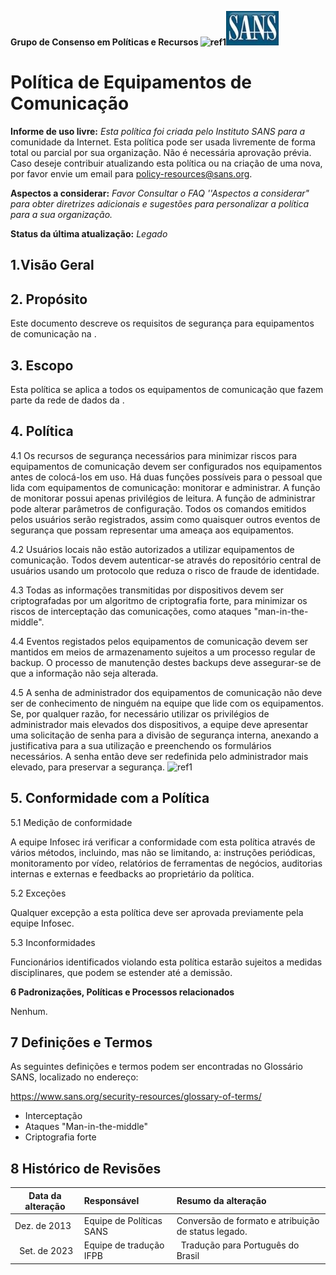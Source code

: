 ﻿**Grupo de Consenso em Políticas e Recursos ![ref1]![](Aspose.Words.2532d21b-638c-48e8-b4aa-a538d60eac75.002.jpeg)**




# **Política de Equipamentos de Comunicação**
**Informe de uso livre:** *Esta política foi criada pelo Instituto SANS para a* comunidade da Internet. Esta política pode ser usada livremente de forma total ou parcial por sua organização. Não é necessária aprovação prévia. Caso deseje contribuir atualizando esta política ou na criação de uma nova, por favor envie um email para policy-resources@sans.org. 

**Aspectos a considerar:** *Favor Consultar o FAQ ''Aspectos a considerar" para obter diretrizes adicionais e sugestões para personalizar a política para a sua organização.*

**Status da última atualização:** *Legado* 
## **1.Visão Geral**  

## **2. Propósito** 
Este documento descreve os requisitos de segurança para equipamentos de comunicação na <Nome da Empresa>.


## **3. Escopo** 
Esta política se aplica a todos os equipamentos de comunicação que fazem parte da rede de dados da <Nome da Empresa>.


## **4. Política**
4\.1 Os recursos de segurança necessários para minimizar riscos para equipamentos de comunicação devem ser configurados nos equipamentos antes de colocá-los em uso. Há duas funções possíveis para o pessoal que lida com equipamentos de comunicação: monitorar e administrar. A função de monitorar possui apenas privilégios de leitura. A função de administrar pode alterar parâmetros de configuração. Todos os comandos emitidos pelos usuários serão registrados, assim como quaisquer outros eventos de segurança que possam representar uma ameaça aos equipamentos. 

4\.2 Usuários locais não estão autorizados a utilizar equipamentos de comunicação. Todos devem autenticar-se através do repositório central de usuários usando um protocolo que reduza o risco de fraude de identidade. 

4\.3 Todas as informações transmitidas por dispositivos devem ser criptografadas por um algoritmo de criptografia forte, para minimizar os riscos de interceptação das comunicações, como ataques "man-in-the-middle".

4\.4 Eventos registados pelos equipamentos de comunicação devem ser mantidos em meios de armazenamento sujeitos a um processo regular de backup. O processo de manutenção destes backups deve assegurar-se de que a informação não seja alterada. 

4\.5 A senha de administrador dos equipamentos de comunicação não deve ser de conhecimento de ninguém na equipe que lide com os equipamentos. Se, por qualquer razão, for necessário utilizar os privilégios de administrador mais elevados dos dispositivos, a equipe deve apresentar uma solicitação de senha para a divisão de segurança interna, anexando a justificativa para a sua utilização e preenchendo os formulários necessários. A senha então deve ser redefinida pelo administrador mais elevado, para preservar a segurança. ![ref1]


## **5. Conformidade com a Política**
5\.1 Medição de conformidade

A equipe Infosec irá verificar a conformidade com esta política através de vários métodos, incluindo, mas não se limitando, a: instruções periódicas, monitoramento por vídeo, relatórios de ferramentas de negócios, auditorias internas e externas e feedbacks ao proprietário da política.

5\.2 Exceções

Qualquer excepção a esta política deve ser aprovada previamente pela equipe Infosec.

5\.3 Inconformidades

Funcionários identificados violando esta política estarão sujeitos a medidas disciplinares, que podem se estender até a demissão.

**6 Padronizações, Políticas e Processos relacionados**

Nenhum.  


## **7 Definições e Termos**
As seguintes definições e termos podem ser encontradas no Glossário SANS, localizado no endereço:

https://www.sans.org/security-resources/glossary-of-terms/

- Interceptação
- Ataques "Man-in-the-middle"
- Criptografia forte


## **8 Histórico de Revisões**

|**Data da alteração**|**Responsável**|**Resumo da alteração**|
| - | :- | :- |
|Dez. de 2013|Equipe de Políticas SANS|Conversão de formato e atribuição de status legado.|
|` `Set. de 2023|Equipe de tradução IFPB|` `Tradução para Português do Brasil|

[ref1]: Aspose.Words.2532d21b-638c-48e8-b4aa-a538d60eac75.001.png
